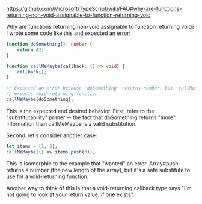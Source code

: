 https://github.com/Microsoft/TypeScript/wiki/FAQ#why-are-functions-returning-non-void-assignable-to-function-returning-void

Why are functions returning non-void assignable to function returning void?
I wrote some code like this and expected an error:


```ts
function doSomething(): number {
    return 42;
}

function callMeMaybe(callback: () => void) {
    callback();
}

// Expected an error because 'doSomething' returns number, but 'callMeMaybe'
// expects void-returning function
callMeMaybe(doSomething);
```

This is the expected and desired behavior. First, refer to the "substitutability" primer -- the fact that doSomething returns "more" information than callMeMaybe is a valid substitution.

Second, let's consider another case:
```ts
let items = [1, 2];
callMeMaybe(() => items.push(3));
```
This is isomorphic to the example that "wanted" an error. Array#push returns a number (the new length of the array), but it's a safe substitute to use for a void-returning function.

Another way to think of this is that a void-returning callback type says "I'm not going to look at your return value, if one exists".